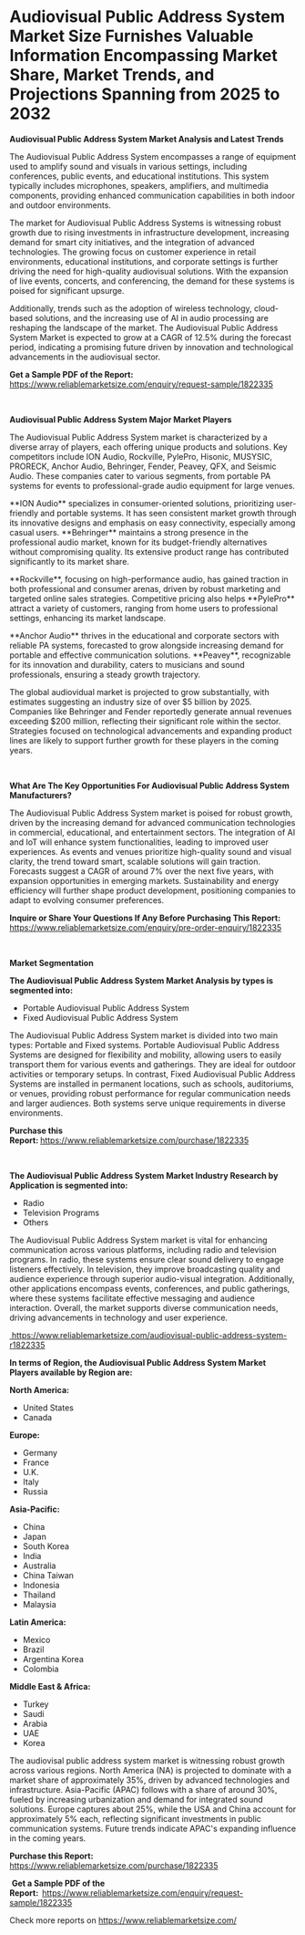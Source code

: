<p><h1>Audiovisual Public Address System Market Size Furnishes Valuable Information Encompassing Market Share, Market Trends, and Projections Spanning from 2025 to 2032</h1></p><p><strong>Audiovisual Public Address System Market Analysis and Latest Trends</strong></p>
<p><p>The Audiovisual Public Address System encompasses a range of equipment used to amplify sound and visuals in various settings, including conferences, public events, and educational institutions. This system typically includes microphones, speakers, amplifiers, and multimedia components, providing enhanced communication capabilities in both indoor and outdoor environments.</p><p>The market for Audiovisual Public Address Systems is witnessing robust growth due to rising investments in infrastructure development, increasing demand for smart city initiatives, and the integration of advanced technologies. The growing focus on customer experience in retail environments, educational institutions, and corporate settings is further driving the need for high-quality audiovisual solutions. With the expansion of live events, concerts, and conferencing, the demand for these systems is poised for significant upsurge.</p><p>Additionally, trends such as the adoption of wireless technology, cloud-based solutions, and the increasing use of AI in audio processing are reshaping the landscape of the market. The Audiovisual Public Address System Market is expected to grow at a CAGR of 12.5% during the forecast period, indicating a promising future driven by innovation and technological advancements in the audiovisual sector.</p></p>
<p><strong>Get a Sample PDF of the Report:&nbsp;</strong> <a href="https://www.reliablemarketsize.com/enquiry/request-sample/1822335?utm_campaign=2481&utm_medium=2&utm_source=Github&utm_content=ia&utm_term=12042025&utm_id=audiovisual-public-address-system">https://www.reliablemarketsize.com/enquiry/request-sample/1822335</a></p>
<p>&nbsp;</p>
<p><strong>Audiovisual Public Address System Major Market Players</strong></p>
<p><p>The Audiovisual Public Address System market is characterized by a diverse array of players, each offering unique products and solutions. Key competitors include ION Audio, Rockville, PylePro, Hisonic, MUSYSIC, PRORECK, Anchor Audio, Behringer, Fender, Peavey, QFX, and Seismic Audio. These companies cater to various segments, from portable PA systems for events to professional-grade audio equipment for large venues.</p><p>**ION Audio** specializes in consumer-oriented solutions, prioritizing user-friendly and portable systems. It has seen consistent market growth through its innovative designs and emphasis on easy connectivity, especially among casual users. **Behringer** maintains a strong presence in the professional audio market, known for its budget-friendly alternatives without compromising quality. Its extensive product range has contributed significantly to its market share.</p><p>**Rockville**, focusing on high-performance audio, has gained traction in both professional and consumer arenas, driven by robust marketing and targeted online sales strategies. Competitive pricing also helps **PylePro** attract a variety of customers, ranging from home users to professional settings, enhancing its market landscape.</p><p>**Anchor Audio** thrives in the educational and corporate sectors with reliable PA systems, forecasted to grow alongside increasing demand for portable and effective communication solutions. **Peavey**, recognizable for its innovation and durability, caters to musicians and sound professionals, ensuring a steady growth trajectory.</p><p>The global audiovidual market is projected to grow substantially, with estimates suggesting an industry size of over $5 billion by 2025. Companies like Behringer and Fender reportedly generate annual revenues exceeding $200 million, reflecting their significant role within the sector. Strategies focused on technological advancements and expanding product lines are likely to support further growth for these players in the coming years.</p></p>
<p>&nbsp;</p>
<p><strong>What Are The Key Opportunities For Audiovisual Public Address System Manufacturers?</strong></p>
<p><p>The Audiovisual Public Address System market is poised for robust growth, driven by the increasing demand for advanced communication technologies in commercial, educational, and entertainment sectors. The integration of AI and IoT will enhance system functionalities, leading to improved user experiences. As events and venues prioritize high-quality sound and visual clarity, the trend toward smart, scalable solutions will gain traction. Forecasts suggest a CAGR of around 7% over the next five years, with expansion opportunities in emerging markets. Sustainability and energy efficiency will further shape product development, positioning companies to adapt to evolving consumer preferences.</p></p>
<p><strong>Inquire or Share Your Questions If Any Before Purchasing This Report:</strong> <a href="https://www.reliablemarketsize.com/enquiry/pre-order-enquiry/1822335?utm_campaign=2481&utm_medium=2&utm_source=Github&utm_content=ia&utm_term=12042025&utm_id=audiovisual-public-address-system">https://www.reliablemarketsize.com/enquiry/pre-order-enquiry/1822335</a></p>
<p>&nbsp;</p>
<p><strong>Market Segmentation</strong></p>
<p><strong>The Audiovisual Public Address System Market Analysis by types is segmented into:</strong></p>
<p><ul><li>Portable Audiovisual Public Address System</li><li>Fixed Audiovisual Public Address System</li></ul></p>
<p><p>The Audiovisual Public Address System market is divided into two main types: Portable and Fixed systems. Portable Audiovisual Public Address Systems are designed for flexibility and mobility, allowing users to easily transport them for various events and gatherings. They are ideal for outdoor activities or temporary setups. In contrast, Fixed Audiovisual Public Address Systems are installed in permanent locations, such as schools, auditoriums, or venues, providing robust performance for regular communication needs and larger audiences. Both systems serve unique requirements in diverse environments.</p></p>
<p><strong>Purchase this Report:&nbsp;</strong><a href="https://www.reliablemarketsize.com/purchase/1822335?utm_campaign=2481&utm_medium=2&utm_source=Github&utm_content=ia&utm_term=12042025&utm_id=audiovisual-public-address-system">https://www.reliablemarketsize.com/purchase/1822335</a></p>
<p>&nbsp;</p>
<p><strong>The Audiovisual Public Address System Market Industry Research by Application is segmented into:</strong></p>
<p><ul><li>Radio</li><li>Television Programs</li><li>Others</li></ul></p>
<p><p>The Audiovisual Public Address System market is vital for enhancing communication across various platforms, including radio and television programs. In radio, these systems ensure clear sound delivery to engage listeners effectively. In television, they improve broadcasting quality and audience experience through superior audio-visual integration. Additionally, other applications encompass events, conferences, and public gatherings, where these systems facilitate effective messaging and audience interaction. Overall, the market supports diverse communication needs, driving advancements in technology and user experience.</p></p>
<p><a href="https://www.reliablemarketsize.com/audiovisual-public-address-system-r1822335?utm_campaign=2481&utm_medium=2&utm_source=Github&utm_content=ia&utm_term=12042025&utm_id=audiovisual-public-address-system">&nbsp;https://www.reliablemarketsize.com/audiovisual-public-address-system-r1822335</a></p>
<p><strong>In terms of Region, the Audiovisual Public Address System Market Players available by Region are:</strong></p>
<p>
    <p> <strong> North America: </strong>
        <ul>
            <li>United States</li>
            <li>Canada</li>
        </ul>
        </p> 
    <p> <strong> Europe: </strong>
        <ul>
            <li>Germany</li>
            <li>France</li>
            <li>U.K.</li>
            <li>Italy</li>
            <li>Russia</li>
        </ul>
        </p> 
    <p> <strong> Asia-Pacific: </strong>
        <ul>
            <li>China</li>
            <li>Japan</li>
            <li>South Korea</li>
            <li>India</li>
            <li>Australia</li>
            <li>China Taiwan</li>
            <li>Indonesia</li>
            <li>Thailand</li>
            <li>Malaysia</li>
        </ul>
        </p> 
    <p> <strong> Latin America: </strong>
        <ul>
            <li>Mexico</li>
            <li>Brazil</li>
            <li>Argentina Korea</li>
            <li>Colombia</li>
        </ul>
        </p> 
    <p> <strong> Middle East & Africa: </strong>
        <ul>
            <li>Turkey</li>
            <li>Saudi</li>
            <li>Arabia</li>
            <li>UAE</li>
            <li>Korea</li>
        </ul>
    </p>
    </p>
<p><p>The audiovisal public address system market is witnessing robust growth across various regions. North America (NA) is projected to dominate with a market share of approximately 35%, driven by advanced technologies and infrastructure. Asia-Pacific (APAC) follows with a share of around 30%, fueled by increasing urbanization and demand for integrated sound solutions. Europe captures about 25%, while the USA and China account for approximately 5% each, reflecting significant investments in public communication systems. Future trends indicate APAC's expanding influence in the coming years.</p></p>
<p><strong>Purchase this Report: </strong><a href="https://www.reliablemarketsize.com/purchase/1822335?utm_campaign=2481&utm_medium=2&utm_source=Github&utm_content=ia&utm_term=12042025&utm_id=audiovisual-public-address-system">https://www.reliablemarketsize.com/purchase/1822335</a></p>
<p>&nbsp;<strong>Get a Sample PDF of the Report:&nbsp;&nbsp;</strong><a href="https://www.reliablemarketsize.com/enquiry/request-sample/1822335?utm_campaign=2481&utm_medium=2&utm_source=Github&utm_content=ia&utm_term=12042025&utm_id=audiovisual-public-address-system">https://www.reliablemarketsize.com/enquiry/request-sample/1822335</a></p>
<p><strong></strong></p>
<p>Check more reports on <a href="https://www.reliablemarketsize.com/?utm_campaign=2481&utm_medium=2&utm_source=Github&utm_content=ia&utm_term=12042025&utm_id=audiovisual-public-address-system">https://www.reliablemarketsize.com/</a></p>